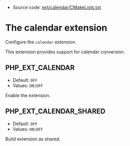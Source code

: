 <!-- This is auto-generated file. -->
* Source code: [ext/calendar/CMakeLists.txt](https://github.com/petk/php-build-system/blob/master/cmake/ext/calendar/CMakeLists.txt)

# The calendar extension

Configure the `calendar` extension.

This extension provides support for calendar conversion.

## PHP_EXT_CALENDAR

* Default: `OFF`
* Values: `ON|OFF`

Enable the extension.

## PHP_EXT_CALENDAR_SHARED

* Default: `OFF`
* Values: `ON|OFF`

Build extension as shared.
